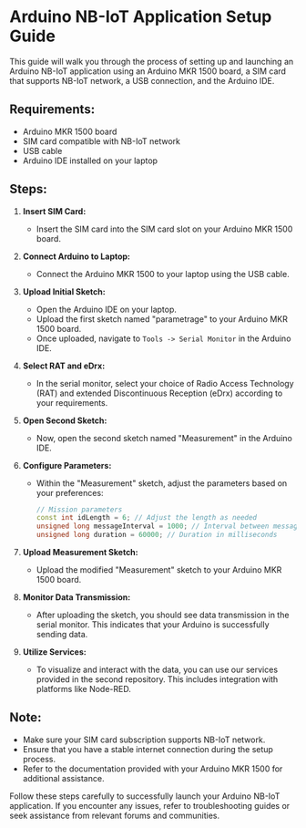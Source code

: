 # Arduino NB-IoT Application Setup Guide

This guide will walk you through the process of setting up and launching an Arduino NB-IoT application using an Arduino MKR 1500 board, a SIM card that supports NB-IoT network, a USB connection, and the Arduino IDE.

## Requirements:

- Arduino MKR 1500 board
- SIM card compatible with NB-IoT network
- USB cable
- Arduino IDE installed on your laptop

## Steps:

1. **Insert SIM Card:**
   - Insert the SIM card into the SIM card slot on your Arduino MKR 1500 board.

2. **Connect Arduino to Laptop:**
   - Connect the Arduino MKR 1500 to your laptop using the USB cable.

3. **Upload Initial Sketch:**
   - Open the Arduino IDE on your laptop.
   - Upload the first sketch named "parametrage" to your Arduino MKR 1500 board.
   - Once uploaded, navigate to `Tools -> Serial Monitor` in the Arduino IDE.

4. **Select RAT and eDrx:**
   - In the serial monitor, select your choice of Radio Access Technology (RAT) and extended Discontinuous Reception (eDrx) according to your requirements.

5. **Open Second Sketch:**
   - Now, open the second sketch named "Measurement" in the Arduino IDE.

6. **Configure Parameters:**
   - Within the "Measurement" sketch, adjust the parameters based on your preferences:
     ```cpp
     // Mission parameters
     const int idLength = 6; // Adjust the length as needed
     unsigned long messageInterval = 1000; // Interval between messages in milliseconds
     unsigned long duration = 60000; // Duration in milliseconds
     ```
   
7. **Upload Measurement Sketch:**
   - Upload the modified "Measurement" sketch to your Arduino MKR 1500 board.

8. **Monitor Data Transmission:**
   - After uploading the sketch, you should see data transmission in the serial monitor. This indicates that your Arduino is successfully sending data.

9. **Utilize Services:**
   - To visualize and interact with the data, you can use our services provided in the second repository. This includes integration with platforms like Node-RED.

## Note:
- Make sure your SIM card subscription supports NB-IoT network.
- Ensure that you have a stable internet connection during the setup process.
- Refer to the documentation provided with your Arduino MKR 1500 for additional assistance.

Follow these steps carefully to successfully launch your Arduino NB-IoT application. If you encounter any issues, refer to troubleshooting guides or seek assistance from relevant forums and communities.
